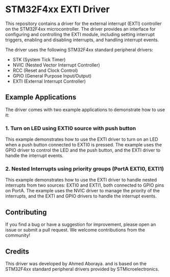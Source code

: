 # STM32F4xx EXTI Driver

This repository contains a driver for the external interrupt (EXTI) controller on the STM32F4xx microcontroller. The driver provides an interface for configuring and controlling the EXTI module, including setting interrupt triggers, enabling and disabling interrupts, and handling interrupt events.

The driver uses the following STM32F4xx standard peripheral drivers:
- STK (System Tick Timer)
- NVIC (Nested Vector Interrupt Controller)
- RCC (Reset and Clock Control)
- GPIO (General Purpose Input/Output)
- EXTI (External Interrupt Controller)

## Example Applications

The driver comes with two example applications to demonstrate how to use it:

### 1. Turn on LED using EXTI0 source with push button

This example demonstrates how to use the EXTI driver to turn on an LED when a push button connected to EXTI0 is pressed. The example uses the GPIO driver to control the LED and the push button, and the EXTI driver to handle the interrupt events.

### 2. Nested Interrupts using priority groups (PortA EXTI0, EXTI1)

This example demonstrates how to use the EXTI driver to handle nested interrupts from two sources: EXTI0 and EXTI1, both connected to GPIO pins on PortA. The example uses the NVIC driver to manage the priority of the interrupts, and the EXTI and GPIO drivers to handle the interrupt events.

## Contributing

If you find a bug or have a suggestion for improvement, please open an issue or submit a pull request. We welcome contributions from the community!

## Credits

This driver was developed by Ahmed Aboraya. and is based on the STM32F4xx standard peripheral drivers provided by STMicroelectronics.
